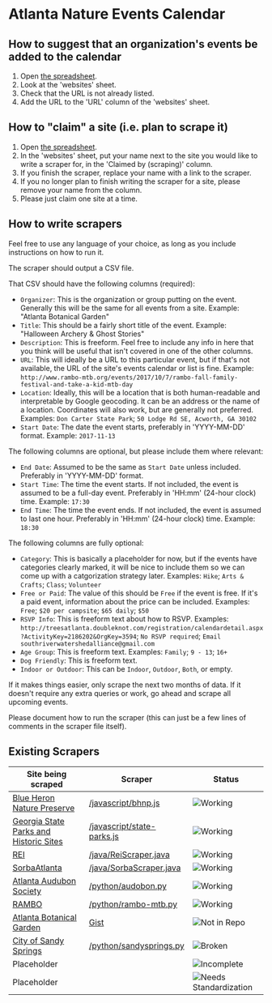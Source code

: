 # Atlanta Nature Events Calendar

## How to suggest that an organization's events be added to the calendar

1. Open [the spreadsheet](https://docs.google.com/spreadsheets/d/18mFHR6cExJ0B0xD59A5TYfv5R6BYsO7UXLIeneWBCa8/edit#gid=0).
1. Look at the 'websites' sheet.
1. Check that the URL is not already listed.
1. Add the URL to the 'URL' column of the 'websites' sheet.


## How to "claim" a site (i.e. plan to scrape it)

1. Open [the spreadsheet](https://docs.google.com/spreadsheets/d/18mFHR6cExJ0B0xD59A5TYfv5R6BYsO7UXLIeneWBCa8/edit#gid=0).
1. In the 'websites' sheet, put your name next to the site you would like to write a scraper for, in the 'Claimed by (scraping)' column.
1. If you finish the scraper, replace your name with a link to the scraper.
1. If you no longer plan to finish writing the scraper for a site, please remove your name from the column.
1. Please just claim one site at a time.

## How to write scrapers

Feel free to use any language of your choice, as long as you include instructions on how to run it.

The scraper should output a CSV file.

That CSV should have the following columns (required):
* `Organizer`: This is the organization or group putting on the event. Generally this will be the same for all events from a site. Example: "Atlanta Botanical Garden"
* `Title`: This should be a fairly short title of the event. Example: "Halloween Archery & Ghost Stories"
* `Description`: This is freeform. Feel free to include any info in here that you think will be useful that isn't covered in one of the other columns.
* `URL`: This will ideally be a URL to this particular event, but if that's not available, the URL of the site's events calendar or list is fine. Example: `http://www.rambo-mtb.org/events/2017/10/7/rambo-fall-family-festival-and-take-a-kid-mtb-day`
* `Location`: Ideally, this will be a location that is both human-readable and interpretable by Google geocoding. It can be an address or the name of a location. Coordinates will also work, but are generally not preferred. Examples: `Don Carter State Park`; `50 Lodge Rd SE, Acworth, GA 30102`
* `Start Date`: The date the event starts, preferably in 'YYYY-MM-DD' format. Example: `2017-11-13`

The following columns are optional, but please include them where relevant:
* `End Date`: Assumed to be the same as `Start Date` unless included. Preferably in 'YYYY-MM-DD' format.
* `Start Time`: The time the event starts. If not included, the event is assumed to be a full-day event. Preferably in 'HH:mm' (24-hour clock) time. Example: `17:30`
* `End Time`: The time the event ends. If not included, the event is assumed to last one hour. Preferably in 'HH:mm' (24-hour clock) time. Example: `18:30`

The following columns are fully optional:
* `Category`: This is basically a placeholder for now, but if the events have categories clearly marked, it will be nice to include them so we can come up with a catgorization strategy later. Examples: `Hike`; `Arts & Crafts`; `Class`; `Volunteer`
* `Free or Paid`: The value of this should be `Free` if the event is free. If it's a paid event, information about the price can be included. Examples: `Free`; `$20 per campsite`; `$65 daily`; `$50`
* `RSVP Info`: This is freeform text about how to RSVP. Examples: `http://treesatlanta.doubleknot.com/registration/calendardetail.aspx?ActivityKey=2186202&OrgKey=3594`; `No RSVP required`; `Email southriverwatershedalliance@gmail.com`
* `Age Group`: This is freeform text. Examples: `Family`; `9 - 13`; `16+`
* `Dog Friendly`: This is freeform text.
* `Indoor or Outdoor`: This can be `Indoor`, `Outdoor`, `Both`, or empty.

If it makes things easier, only scrape the next two months of data. If it doesn't require any extra queries or work, go ahead and scrape all upcoming events.

Please document how to run the scraper (this can just be a few lines of comments in the scraper file itself).

## Existing Scrapers

| Site being scraped | Scraper | Status |
| --- | --- | --- |
| [Blue Heron Nature Preserve](https://bhnp.org/calendar) | [/javascript/bhnp.js](https://github.com/codeforatlanta/nature-events-calendar/blob/master/javascript/bhnp.js) | ![Working](https://img.shields.io/badge/scraper-working-brightgreen.svg) |
| [Georgia State Parks and Historic Sites](http://explore.gastateparks.org/events) | [/javascript/state-parks.js](https://github.com/codeforatlanta/nature-events-calendar/blob/master/javascript/state-parks.js) | ![Working](https://img.shields.io/badge/scraper-working-brightgreen.svg) |
| [REI](https://www.rei.com/events/p/us-ga-atlanta/a/all-activities?page=1&previousLocation=30306) | [/java/ReiScraper.java](https://github.com/codeforatlanta/nature-events-calendar/blob/master/java/ReiScraper.java) | ![Working](https://img.shields.io/badge/scraper-working-brightgreen.svg) |
| [SorbaAtlanta](http://sorbaatlanta.org/events/list/) | [/java/SorbaScraper.java](https://github.com/codeforatlanta/nature-events-calendar/blob/master/java/SorbaScraper.java) | ![Working](https://img.shields.io/badge/scraper-working-brightgreen.svg) |
| [Atlanta Audubon Society](https://www.atlantaaudubon.org/field-trips) | [/python/audobon.py](https://github.com/codeforatlanta/nature-events-calendar/blob/master/python/audobon.py) | ![Working](https://img.shields.io/badge/scraper-working-brightgreen.svg) |
| [RAMBO](http://www.rambo-mtb.org/events/?view=calendar&month=September-2017) | [/python/rambo-mtb.py](https://github.com/codeforatlanta/nature-events-calendar/blob/master/python/rambo-mtb.py) | ![Working](https://img.shields.io/badge/scraper-working-brightgreen.svg) |
| [Atlanta Botanical Garden](http://atlantabg.org/calendar) | [Gist](https://gist.github.com/bollwyvl/4e2d9d601c4beb06f61252fc0617880e) | ![Not in Repo](https://img.shields.io/badge/scraper-not%20in%20repo-orange.svg) |
| [City of Sandy Springs](https://www.visitsandysprings.org/events/?categories%5B0%5D=25) | [/python/sandysprings.py](https://github.com/codeforatlanta/nature-events-calendar/blob/master/python/sandysprings.py) | ![Broken](https://img.shields.io/badge/scraper-broken-red.svg) |
| Placeholder | | ![Incomplete](https://img.shields.io/badge/scraper-incomplete-lightgrey.svg) |
| Placeholder | | ![Needs Standardization](https://img.shields.io/badge/scraper-needs%20standardization-yellow.svg) |
